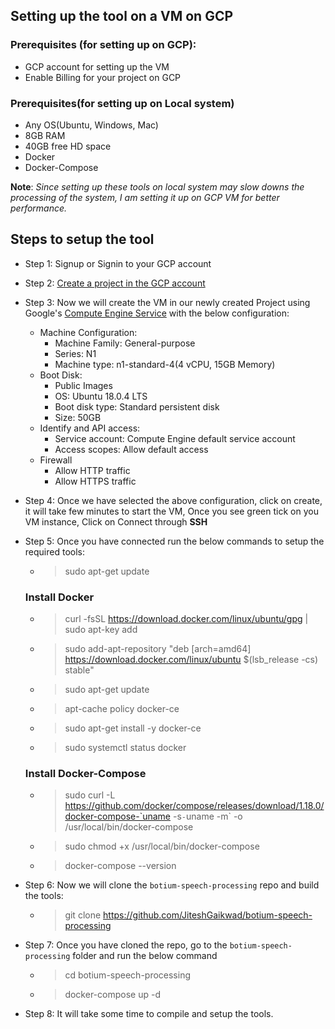## Setting up the tool on a VM on GCP

### Prerequisites (for setting up on GCP):
- GCP account for setting up the VM
- Enable Billing for your project on GCP

### Prerequisites(for setting up on Local system)
- Any OS(Ubuntu, Windows, Mac)
- 8GB RAM
- 40GB free HD space
- Docker 
- Docker-Compose

**Note**: *Since setting up these tools on local system may slow downs the processing of the system, I am setting it up on GCP VM for better performance.*

## Steps to setup the tool
- Step 1: Signup or Signin to your GCP account
- Step 2: [Create a project in the GCP account ](https://cloud.google.com/resource-manager/docs/creating-managing-projects)
- Step 3: Now we will create the VM in our newly created Project using Google's [Compute Engine Service](https://cloud.google.com/compute) with the below configuration:
    - Machine Configuration:
        - Machine Family: General-purpose
        - Series: N1
        - Machine type: n1-standard-4(4 vCPU, 15GB Memory)
    - Boot Disk:
        - Public Images
        - OS: Ubuntu 18.0.4 LTS
        - Boot disk type: Standard persistent disk 
        - Size: 50GB
    - Identify and API access:
        - Service account: Compute Engine default service account
        - Access scopes: Allow default access
    - Firewall
        - Allow HTTP traffic
        - Allow HTTPS traffic
     
- Step 4: Once we have selected the above configuration, click on create, it will take few minutes to start the VM, Once you see green tick on you VM instance, Click on Connect through **SSH** 

- Step 5: Once you have connected run the below commands to setup the required tools:
    - > sudo apt-get update
     
     ### Install Docker
     - > curl -fsSL https://download.docker.com/linux/ubuntu/gpg | sudo apt-key add 
     - > sudo add-apt-repository "deb [arch=amd64] https://download.docker.com/linux/ubuntu $(lsb_release -cs) stable"
     - > sudo apt-get update
     - >  apt-cache policy docker-ce
     - > sudo apt-get install -y docker-ce
     - > sudo systemctl status docker
     
     ### Install Docker-Compose
     - > sudo curl -L https://github.com/docker/compose/releases/download/1.18.0/docker-compose-`uname -s`-`uname -m` -o /usr/local/bin/docker-compose
     - > sudo chmod +x /usr/local/bin/docker-compose
     - > docker-compose --version
     
 - Step 6: Now we will clone the `botium-speech-processing` repo and build the tools:
    - > git clone https://github.com/JiteshGaikwad/botium-speech-processing
    
 - Step 7: Once you have cloned the repo, go to the `botium-speech-processing` folder and run the below command
    - > cd botium-speech-processing
    - > docker-compose up -d
 
 - Step 8: It will take some time to compile and setup the tools.
 
    
        


